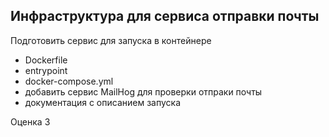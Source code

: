 ## Инфраструктура для сервиса отправки почты

Подготовить сервис для запуска в контейнере
- Dockerfile
- entrypoint
- docker-compose.yml
- добавить сервис MailHog для проверки отпраки почты
- документация с описанием запуска

Оценка 3
